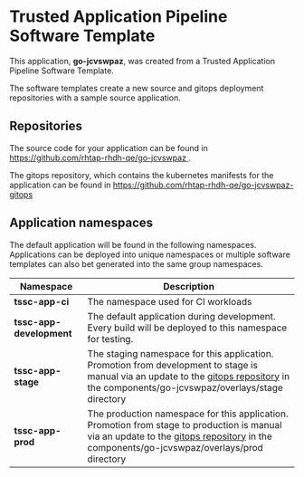 # Trusted Application Pipeline Software Template

This application, **go-jcvswpaz**, was created from a Trusted Application Pipeline Software Template.

The software templates create a new source and gitops deployment repositories with a sample source application. 

## Repositories

The source code for your application can be found in [https://github.com/rhtap-rhdh-qe/go-jcvswpaz ](https://github.com/rhtap-rhdh-qe/go-jcvswpaz ).
 
The gitops repository, which contains the kubernetes manifests for the application can be found in 
[https://github.com/rhtap-rhdh-qe/go-jcvswpaz-gitops ](https://github.com/rhtap-rhdh-qe/go-jcvswpaz-gitops ) 

## Application namespaces 

The default application will be found in the following namespaces. Applications can be deployed into unique namespaces or multiple software templates can also bet generated into the same group namespaces.  

|  Namespace   |  Description   |  
| -------- | -------- |
| **tssc-app-ci** | The namespace used for CI workloads |
| **tssc-app-development** | The default application during development. Every build will be deployed to this namespace for testing. |
| **tssc-app-stage** | The staging namespace for this application. Promotion from development to stage is manual via an update to the [gitops repository](https://github.com/rhtap-rhdh-qe/go-jcvswpaz-gitops ) in the components/go-jcvswpaz/overlays/stage directory |
| **tssc-app-prod** | The production namespace for this application. Promotion from stage to production is manual via an update to the [gitops repository](https://github.com/rhtap-rhdh-qe/go-jcvswpaz-gitops ) in the components/go-jcvswpaz/overlays/prod directory |